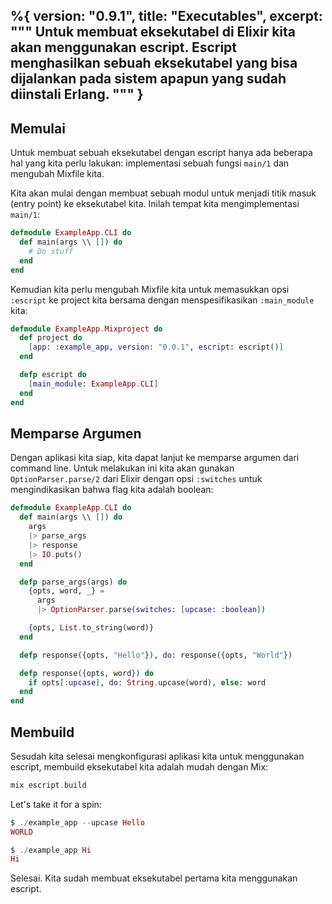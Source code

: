 %{
  version: "0.9.1",
  title: "Executables",
  excerpt: """
  Untuk membuat eksekutabel di Elixir kita akan menggunakan escript.  Escript menghasilkan sebuah eksekutabel yang bisa dijalankan pada sistem apapun yang sudah diinstali Erlang.
  """
}
---

## Memulai

Untuk membuat sebuah eksekutabel dengan escript hanya ada beberapa hal yang kita perlu lakukan: implementasi sebuah fungsi `main/1` dan mengubah Mixfile kita.

Kita akan mulai dengan membuat sebuah modul untuk menjadi titik masuk (entry point) ke eksekutabel kita.  Inilah tempat kita mengimplementasi `main/1`:

```elixir
defmodule ExampleApp.CLI do
  def main(args \\ []) do
    # Do stuff
  end
end
```

Kemudian kita perlu mengubah Mixfile kita untuk memasukkan opsi `:escript` ke project kita bersama dengan menspesifikasikan `:main_module` kita:

```elixir
defmodule ExampleApp.Mixproject do
  def project do
    [app: :example_app, version: "0.0.1", escript: escript()]
  end

  defp escript do
    [main_module: ExampleApp.CLI]
  end
end
```

## Memparse Argumen

Dengan aplikasi kita siap, kita dapat lanjut ke memparse argumen dari command line.  Untuk melakukan ini kita akan gunakan `OptionParser.parse/2` dari Elixir dengan opsi `:switches` untuk mengindikasikan bahwa flag kita adalah boolean:

```elixir
defmodule ExampleApp.CLI do
  def main(args \\ []) do
    args
    |> parse_args
    |> response
    |> IO.puts()
  end

  defp parse_args(args) do
    {opts, word, _} =
      args
      |> OptionParser.parse(switches: [upcase: :boolean])

    {opts, List.to_string(word)}
  end

  defp response({opts, "Hello"}), do: response({opts, "World"})

  defp response({opts, word}) do
    if opts[:upcase], do: String.upcase(word), else: word
  end
end
```

## Membuild

Sesudah kita selesai mengkonfigurasi aplikasi kita untuk menggunakan escript, membuild eksekutabel kita adalah mudah dengan Mix:

```elixir
mix escript.build
```

Let's take it for a spin:

```elixir
$ ./example_app --upcase Hello
WORLD

$ ./example_app Hi
Hi
```

Selesai.  Kita sudah membuat eksekutabel pertama kita menggunakan escript.

